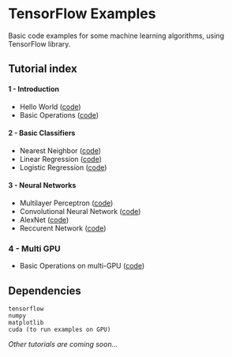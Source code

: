 # TensorFlow Examples
Basic code examples for some machine learning algorithms, using TensorFlow library.
## Tutorial index
#### 1 - Introduction
- Hello World ([code](https://github.com/aymericdamien/TensorFlow-Examples/blob/master/helloworld.py))
- Basic Operations ([code](https://github.com/aymericdamien/TensorFlow-Examples/blob/master/basic_operations.py))
#### 2 - Basic Classifiers
- Nearest Neighbor ([code](https://github.com/aymericdamien/TensorFlow-Examples/blob/master/nearest_neighbor.py))
- Linear Regression ([code](https://github.com/aymericdamien/TensorFlow-Examples/blob/master/linear_regression.py))
- Logistic Regression ([code](https://github.com/aymericdamien/TensorFlow-Examples/blob/master/logistic_regression.py))
#### 3 - Neural Networks
- Multilayer Perceptron ([code](https://github.com/aymericdamien/TensorFlow-Examples/blob/master/multilayer_perceptron.py))
- Convolutional Neural Network ([code](https://github.com/aymericdamien/TensorFlow-Examples/blob/master/convolutional_network.py))
- AlexNet ([code](https://github.com/aymericdamien/TensorFlow-Examples/blob/master/alexnet.py))
- Reccurent Network ([code](https://github.com/aymericdamien/TensorFlow-Examples/blob/master/recurrent_network.py))
### 4 - Multi GPU
- Basic Operations on multi-GPU ([code](https://github.com/aymericdamien/TensorFlow-Examples/blob/master/multigpu_basics.py))
## Dependencies
```
tensorflow
numpy
matplotlib
cuda (to run examples on GPU)
```

_Other tutorials are coming soon..._
